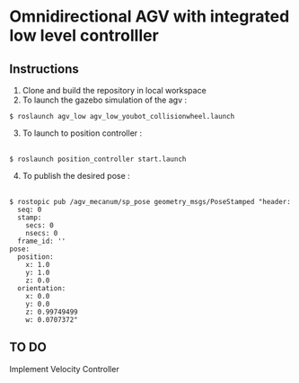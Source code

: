 # Omnidirectional AGV with integrated low level controlller                                                                                                                                                          

## Instructions

1. Clone and build the repository in local workspace
2. To launch the gazebo simulation of the agv :

```shell
$ roslaunch agv_low agv_low_youbot_collisionwheel.launch
```
3. To launch to position controller :
<br><br>
```shell
$ roslaunch position_controller start.launch
```
4. To publish the desired pose :
<br><br>
```shell
$ rostopic pub /agv_mecanum/sp_pose geometry_msgs/PoseStamped "header: 
  seq: 0
  stamp:
    secs: 0
    nsecs: 0
  frame_id: ''
pose:
  position:
    x: 1.0 
    y: 1.0 
    z: 0.0 
  orientation:
    x: 0.0 
    y: 0.0 
    z: 0.99749499
    w: 0.0707372"
```

## TO DO
Implement Velocity Controller
